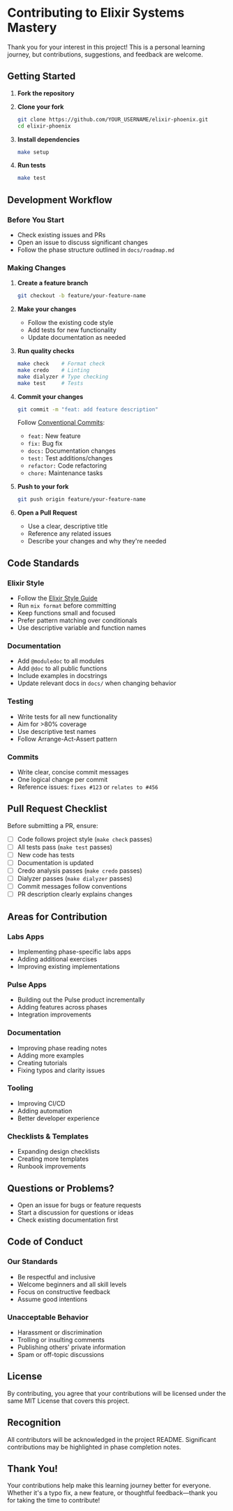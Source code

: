 # Contributing to Elixir Systems Mastery

Thank you for your interest in this project! This is a personal learning journey, but contributions, suggestions, and feedback are welcome.

## Getting Started

1. **Fork the repository**
2. **Clone your fork**
   ```bash
   git clone https://github.com/YOUR_USERNAME/elixir-phoenix.git
   cd elixir-phoenix
   ```

3. **Install dependencies**
   ```bash
   make setup
   ```

4. **Run tests**
   ```bash
   make test
   ```

## Development Workflow

### Before You Start
- Check existing issues and PRs
- Open an issue to discuss significant changes
- Follow the phase structure outlined in `docs/roadmap.md`

### Making Changes

1. **Create a feature branch**
   ```bash
   git checkout -b feature/your-feature-name
   ```

2. **Make your changes**
   - Follow the existing code style
   - Add tests for new functionality
   - Update documentation as needed

3. **Run quality checks**
   ```bash
   make check    # Format check
   make credo    # Linting
   make dialyzer # Type checking
   make test     # Tests
   ```

4. **Commit your changes**
   ```bash
   git commit -m "feat: add feature description"
   ```

   Follow [Conventional Commits](https://www.conventionalcommits.org/):
   - `feat:` New feature
   - `fix:` Bug fix
   - `docs:` Documentation changes
   - `test:` Test additions/changes
   - `refactor:` Code refactoring
   - `chore:` Maintenance tasks

5. **Push to your fork**
   ```bash
   git push origin feature/your-feature-name
   ```

6. **Open a Pull Request**
   - Use a clear, descriptive title
   - Reference any related issues
   - Describe your changes and why they're needed

## Code Standards

### Elixir Style
- Follow the [Elixir Style Guide](https://github.com/christopheradams/elixir_style_guide)
- Run `mix format` before committing
- Keep functions small and focused
- Prefer pattern matching over conditionals
- Use descriptive variable and function names

### Documentation
- Add `@moduledoc` to all modules
- Add `@doc` to all public functions
- Include examples in docstrings
- Update relevant docs in `docs/` when changing behavior

### Testing
- Write tests for all new functionality
- Aim for >80% coverage
- Use descriptive test names
- Follow Arrange-Act-Assert pattern

### Commits
- Write clear, concise commit messages
- One logical change per commit
- Reference issues: `fixes #123` or `relates to #456`

## Pull Request Checklist

Before submitting a PR, ensure:

- [ ] Code follows project style (`make check` passes)
- [ ] All tests pass (`make test` passes)
- [ ] New code has tests
- [ ] Documentation is updated
- [ ] Credo analysis passes (`make credo` passes)
- [ ] Dialyzer passes (`make dialyzer` passes)
- [ ] Commit messages follow conventions
- [ ] PR description clearly explains changes

## Areas for Contribution

### Labs Apps
- Implementing phase-specific labs apps
- Adding additional exercises
- Improving existing implementations

### Pulse Apps
- Building out the Pulse product incrementally
- Adding features across phases
- Integration improvements

### Documentation
- Improving phase reading notes
- Adding more examples
- Creating tutorials
- Fixing typos and clarity issues

### Tooling
- Improving CI/CD
- Adding automation
- Better developer experience

### Checklists & Templates
- Expanding design checklists
- Creating more templates
- Runbook improvements

## Questions or Problems?

- Open an issue for bugs or feature requests
- Start a discussion for questions or ideas
- Check existing documentation first

## Code of Conduct

### Our Standards
- Be respectful and inclusive
- Welcome beginners and all skill levels
- Focus on constructive feedback
- Assume good intentions

### Unacceptable Behavior
- Harassment or discrimination
- Trolling or insulting comments
- Publishing others' private information
- Spam or off-topic discussions

## License

By contributing, you agree that your contributions will be licensed under the same MIT License that covers this project.

## Recognition

All contributors will be acknowledged in the project README. Significant contributions may be highlighted in phase completion notes.

## Thank You!

Your contributions help make this learning journey better for everyone. Whether it's a typo fix, a new feature, or thoughtful feedback—thank you for taking the time to contribute!
